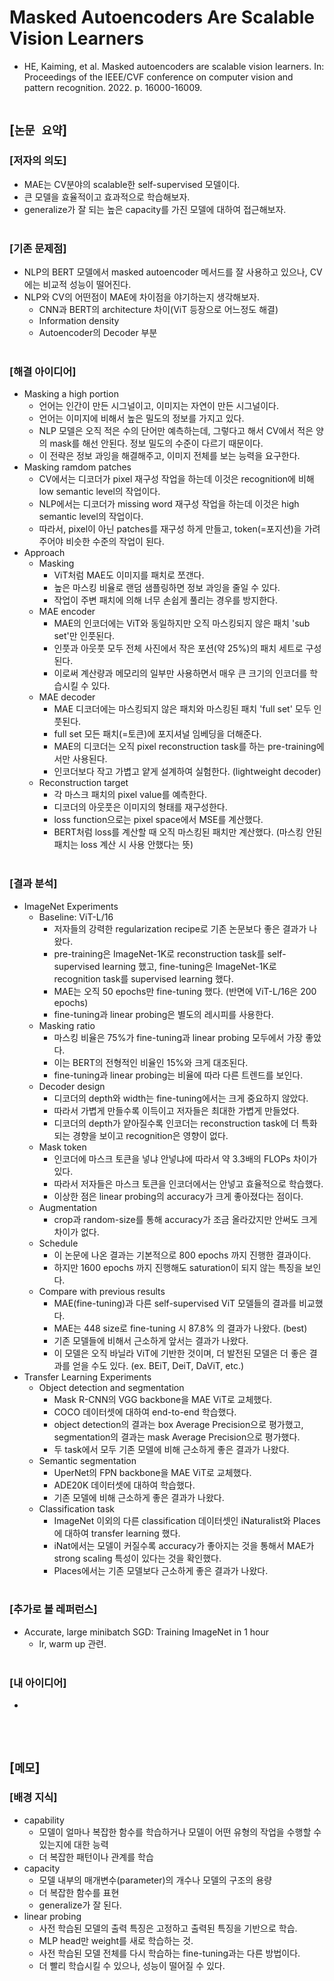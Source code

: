 # Masked Autoencoders Are Scalable Vision Learners
* HE, Kaiming, et al. Masked autoencoders are scalable vision learners. In: Proceedings of the IEEE/CVF conference on computer vision and pattern recognition. 2022. p. 16000-16009.
<br><br>

## [`논문 요약`]

### [저자의 의도]
* MAE는 CV분야의 scalable한 self-supervised 모델이다.
* 큰 모델을 효율적이고 효과적으로 학습해보자.
* generalize가 잘 되는 높은 capacity를 가진 모델에 대하여 접근해보자.
<br><br>

### [기존 문제점]
* NLP의 BERT 모델에서 masked autoencoder 메서드를 잘 사용하고 있으나, CV에는 비교적 성능이 떨어진다.
* NLP와 CV의 어떤점이 MAE에 차이점을 야기하는지 생각해보자.
    * CNN과 BERT의 architecture 차이(ViT 등장으로 어느정도 해결)
    * Information density
    * Autoencoder의 Decoder 부분
<br><br>

### [해결 아이디어]
* Masking a high portion
    * 언어는 인간이 만든 시그널이고, 이미지는 자연이 만든 시그널이다.
    * 언어는 이미지에 비해서 높은 밀도의 정보를 가지고 있다.
    * NLP 모델은 오직 적은 수의 단어만 예측하는데, 그렇다고 해서 CV에서 적은 양의 mask를 해선 안된다. 정보 밀도의 수준이 다르기 때문이다.
    * 이 전략은 정보 과잉을 해결해주고, 이미지 전체를 보는 능력을 요구한다.
* Masking ramdom patches
    * CV에서는 디코더가 pixel 재구성 작업을 하는데 이것은 recognition에 비해 low semantic level의 작업이다.
    * NLP에서는 디코더가 missing word 재구성 작업을 하는데 이것은 high semantic level의 작업이다.
    * 따라서, pixel이 아닌 patches를 재구성 하게 만들고, token(=포지션)을 가려주어야 비슷한 수준의 작업이 된다.
* Approach
    * Masking
        * ViT처럼 MAE도 이미지를 패치로 쪼갠다.
        * 높은 마스킹 비율로 랜덤 샘플링하면 정보 과잉을 줄일 수 있다.
        * 작업이 주변 패치에 의해 너무 손쉽게 풀리는 경우를 방지한다.
    * MAE encoder
        * MAE의 인코더에는 ViT와 동일하지만 오직 마스킹되지 않은 패치 'sub set'만 인풋된다.
        * 인풋과 아웃풋 모두 전체 사진에서 작은 포션(약 25%)의 패치 세트로 구성된다.
        * 이로써 계산량과 메모리의 일부만 사용하면서 매우 큰 크기의 인코더를 학습시킬 수 있다.
    * MAE decoder
        * MAE 디코더에는 마스킹되지 않은 패치와 마스킹된 패치 'full set' 모두 인풋된다.
        * full set 모든 패치(=토큰)에 포지셔널 임베딩을 더해준다.
        * MAE의 디코더는 오직 pixel reconstruction task를 하는 pre-training에서만 사용된다.
        * 인코더보다 작고 가볍고 얕게 설계하여 실험한다. (lightweight decoder)
    * Reconstruction target
        * 각 마스크 패치의 pixel value를 예측한다.
        * 디코더의 아웃풋은 이미지의 형태를 재구성한다.
        * loss function으로는 pixel space에서 MSE를 계산했다.
        * BERT처럼 loss를 계산할 때 오직 마스킹된 패치만 계산했다. (마스킹 안된 패치는 loss 계산 시 사용 안했다는 뜻)
<br><br>

### [결과 분석]
* ImageNet Experiments
    * Baseline: ViT-L/16
        * 저자들의 강력한 regularization recipe로 기존 논문보다 좋은 결과가 나왔다.
        * pre-training은 ImageNet-1K로 reconstruction task를 self-supervised learning 했고, fine-tuning은 ImageNet-1K로 recognition task를 supervised learning 했다.
        * MAE는 오직 50 epochs만 fine-tuning 했다. (반면에 ViT-L/16은 200 epochs)
        * fine-tuning과 linear probing은 별도의 레시피를 사용한다.
    * Masking ratio
        * 마스킹 비율은 75%가 fine-tuning과 linear probing 모두에서 가장 좋았다.
        * 이는 BERT의 전형적인 비율인 15%와 크게 대조된다.
        * fine-tuning과 linear probing는 비율에 따라 다른 트렌드를 보인다.
    * Decoder design
        * 디코더의 depth와 width는 fine-tuning에서는 크게 중요하지 않았다.
        * 따라서 가볍게 만들수록 이득이고 저자들은 최대한 가볍게 만들었다.
        * 디코더의 depth가 얕아질수록 인코더는 reconstruction task에 더 특화되는 경향을 보이고 recognition은 영향이 없다.
    * Mask token
        * 인코더에 마스크 토큰을 넣냐 안넣냐에 따라서 약 3.3배의 FLOPs 차이가 있다.
        * 따라서 저자들은 마스크 토큰을 인코더에서는 안넣고 효율적으로 학습했다.
        * 이상한 점은 linear probing의 accuracy가 크게 좋아졌다는 점이다.
    * Augmentation
        * crop과 random-size를 통해 accuracy가 조금 올라갔지만 안써도 크게 차이가 없다.
    * Schedule
        * 이 논문에 나온 결과는 기본적으로 800 epochs 까지 진행한 결과이다.
        * 하지만 1600 epochs 까지 진행해도 saturation이 되지 않는 특징을 보인다.
    * Compare with previous results
        * MAE(fine-tuning)과 다른 self-supervised ViT 모델들의 결과를 비교했다.
        * MAE는 448 size로 fine-tuning 시 87.8% 의 결과가 나왔다. (best)
        * 기존 모델들에 비해서 근소하게 앞서는 결과가 나왔다.
        * 이 모델은 오직 바닐라 ViT에 기반한 것이며, 더 발전된 모델은 더 좋은 결과를 얻을 수도 있다. (ex. BEiT, DeiT, DaViT, etc.)
* Transfer Learning Experiments
    * Object detection and segmentation
        * Mask R-CNN의 VGG backbone을 MAE ViT로 교체했다.
        * COCO 데이터셋에 대하여 end-to-end 학습했다.
        * object detection의 결과는 box Average Precision으로 평가했고, segmentation의 결과는 mask Average Precision으로 평가했다.
        * 두 task에서 모두 기존 모델에 비해 근소하게 좋은 결과가 나왔다.
    * Semantic segmentation
        * UperNet의 FPN backbone을 MAE ViT로 교체했다.
        * ADE20K 데이터셋에 대하여 학습했다.
        * 기존 모델에 비해 근소하게 좋은 결과가 나왔다.
    * Classification task
        * ImageNet 이외의 다른 classification 데이터셋인 iNaturalist와 Places에 대하여 transfer learning 했다.
        * iNat에서는 모델이 커질수록 accuracy가 좋아지는 것을 통해서 MAE가 strong scaling 특성이 있다는 것을 확인했다.
        * Places에서는 기존 모델보다 근소하게 좋은 결과가 나왔다.
<br><br>

### [추가로 볼 레퍼런스]
* Accurate, large minibatch SGD: Training ImageNet in 1 hour
    * lr, warm up 관련.
<br><br>

### [내 아이디어]
* 
<br><br>



## [`메모`]

### [배경 지식]
* capability
    * 모델이 얼마나 복잡한 함수를 학습하거나 모델이 어떤 유형의 작업을 수행할 수 있는지에 대한 능력
    * 더 복잡한 패턴이나 관계를 학습
* capacity
    * 모델 내부의 매개변수(parameter)의 개수나 모델의 구조의 용량
    * 더 복잡한 함수를 표현
    *  generalize가 잘 된다.
* linear probing
    * 사전 학습된 모델의 출력 특징은 고정하고 출력된 특징을 기반으로 학습.
    * MLP head만 weight를 새로 학습하는 것.
    * 사전 학습된 모델 전체를 다시 학습하는 fine-tuning과는 다른 방법이다.
    * 더 빨리 학습시킬 수 있으나, 성능이 떨어질 수 있다.
<br><br>


